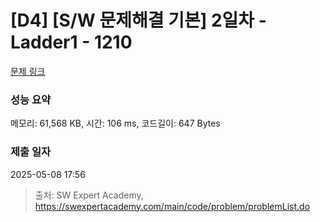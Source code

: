 # [D4] [S/W 문제해결 기본] 2일차 - Ladder1 - 1210 

[문제 링크](https://swexpertacademy.com/main/code/problem/problemDetail.do?contestProbId=AV14ABYKADACFAYh) 

### 성능 요약

메모리: 61,568 KB, 시간: 106 ms, 코드길이: 647 Bytes

### 제출 일자

2025-05-08 17:56



> 출처: SW Expert Academy, https://swexpertacademy.com/main/code/problem/problemList.do